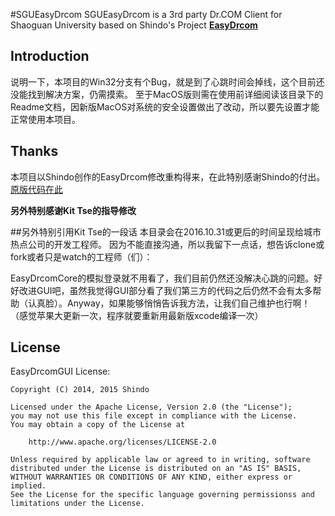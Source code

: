 #SGUEasyDrcom
SGUEasyDrcom is a 3rd party Dr.COM Client for Shaoguan University based on Shindo's Project **[EasyDrcom](https://github.com/coverxit/EasyDrcom)**

## Introduction
说明一下，本项目的Win32分支有个Bug，就是到了心跳时间会掉线，这个目前还没能找到解决方案，仍需摸索。
至于MacOS版则需在使用前详细阅读该目录下的Readme文档，因新版MacOS对系统的安全设置做出了改动，所以要先设置才能正常使用本项目。



## Thanks
本项目以Shindo创作的EasyDrcom修改重构得来，在此特别感谢Shindo的付出。
[原版代码在此](https://github.com/coverxit/EasyDrcomGUI)

**另外特别感谢Kit Tse的指导修改**

##另外特别引用Kit Tse的一段话
本目录会在2016.10.31或更后的时间呈现给城市热点公司的开发工程师。
因为不能直接沟通，所以我留下一点话，想告诉clone或fork或者只是watch的工程师（们）：

EasyDrcomCore的模拟登录就不用看了，我们目前仍然还没解决心跳的问题。好好改进GUI吧，虽然我觉得GUI部分看了我们第三方的代码之后仍然不会有太多帮助（认真脸）。Anyway，如果能够悄悄告诉我方法，让我们自己维护也行啊！（感觉苹果大更新一次，程序就要重新用最新版xcode编译一次）

## License
EasyDrcomGUI License:

	Copyright (C) 2014, 2015 Shindo 
	
	Licensed under the Apache License, Version 2.0 (the "License");
	you may not use this file except in compliance with the License.
	You may obtain a copy of the License at
	
		http://www.apache.org/licenses/LICENSE-2.0
	
	Unless required by applicable law or agreed to in writing, software
	distributed under the License is distributed on an "AS IS" BASIS,
	WITHOUT WARRANTIES OR CONDITIONS OF ANY KIND, either express or implied.
	See the License for the specific language governing permissionss and
	limitations under the License.